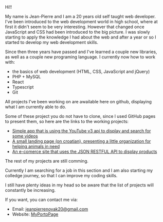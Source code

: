 Hi!!

My name is Jean-Pierre and I am a 20 years old self taught web developer. I've been introduced to the web development world in high school, where at first it didn't seem to be very interesting.
However that changed once JavaScript and CSS had been introduced to the big picture. I was slowly starting to apply the knowledge I had about the web and after a year or so I started to develop my web development skills.

Since then three years have passed and I've learned a couple new libraries, as well as a couple new programing language. I currently now how to work with:
- the basics of web development (HTML, CSS, JavaScript and jQuery)
- PHP + MySQL
- React
- Typescript
- Git

All projects I've been working on are awailable here on github, displaying what I am currently able to do.

Some of these project you do not have to clone, since I used GitHub pages to present them, so here are the links to the working projects:
- [Simple app that is using the YouTube v3 api to display and search for some videos](https://jean-pierrenovak0612.github.io/react-yt-api/)
- [A small landing page (on croatian), presenting a little organization for helping animals in need](https://jean-pierrenovak0612.github.io/landing-page/)
- [An e-comerce site that uses the JSON RESTFUL API to display products](https://jean-pierrenovak0612.github.io/ecomerce-site/#/ecomerce-site/ecomerce-site/)

The rest of my projects are still comming.

Currently I am searching for a job in this section and I am also starting my colledge journey, so that I can improve my coding skills.

I still have plenty ideas in my head so be aware that the list of projects will constantly be increasing.

If you want, you can contact me via: 
* Email: jeanpierrenovak20@gmail.com
* Website: [MyPortoPage](https://jean-pierrenovak0612.github.io/portofolio/#/portofolio/)


<!---
Jean-PierreNovak0612/Jean-PierreNovak0612 is a ✨ special ✨ repository because its `README.md` (this file) appears on your GitHub profile.
You can click the Preview link to take a look at your changes.
--->
